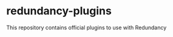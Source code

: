 redundancy-plugins
==================

This repository contains official plugins to use with Redundancy
